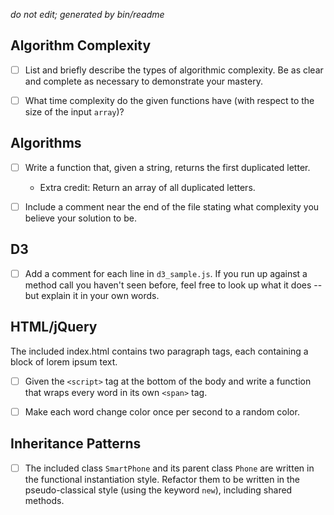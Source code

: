 _do not edit; generated by bin/readme_

## Algorithm Complexity
* [ ] List and briefly describe the types of algorithmic complexity. Be as clear and complete as necessary to demonstrate your mastery.
* [ ] What time complexity do the given functions have (with respect to the size of the input `array`)?



## Algorithms
* [ ] Write a function that, given a string, returns the first duplicated letter.
  * Extra credit: Return an array of all duplicated letters.
* [ ] Include a comment near the end of the file stating what complexity you believe your solution to be.


## D3
* [ ] Add a comment for each line in `d3_sample.js`. If you run up against a method call you haven't seen before, feel free to look up what it does -- but explain it in your own words.



## HTML/jQuery
The included index.html contains two paragraph tags, each containing a block of lorem ipsum text.
* [ ] Given the `<script>` tag at the bottom of the body and write a function that wraps every word in its own `<span>` tag.
* [ ] Make each word change color once per second to a random color.



## Inheritance Patterns
* [ ] The included class `SmartPhone` and its parent class `Phone` are written in the functional instantiation style. Refactor them to be written in the pseudo-classical style (using the keyword `new`), including shared methods.


